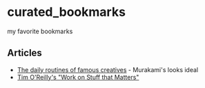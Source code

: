 # curated_bookmarks

my favorite bookmarks

## Articles

* [The daily routines of famous creatives](https://www.shortlist.com/entertainment/the-daily-routines-of-famous-creatives/100408) - Murakami's looks ideal
* [Tim O'Reilly's "Work on Stuff that Matters"](https://wtfeconomy.com/work-on-stuff-that-matters-first-principles-335646af32b9)
